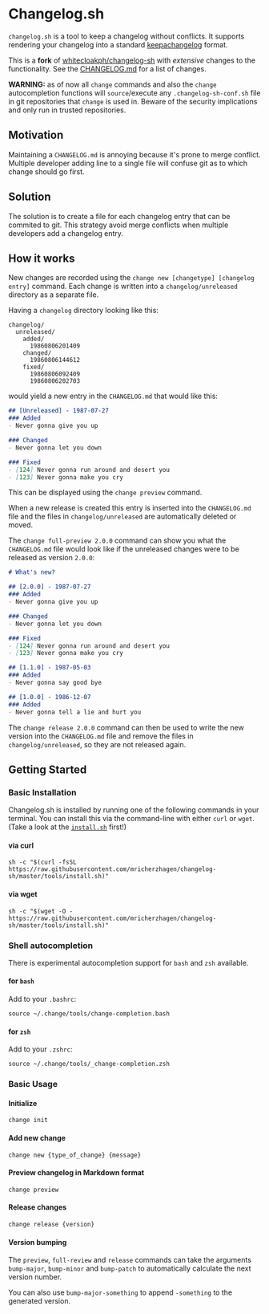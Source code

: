 # Changelog.sh

`changelog.sh` is a tool to keep a changelog without conflicts. It supports rendering your changelog into a standard [keepachangelog](https://keepachangelog.com) format.

This is a **fork** of [whitecloakph/changelog-sh](https://github.com/whitecloakph/changelog-sh) with *extensive* changes to the functionality. See the [CHANGELOG.md](CHANGELOG.md) for a list of changes.

**WARNING:** as of now all `change` commands and also the `change` autocompletion functions will `source`/execute any `.changelog-sh-conf.sh` file in git repositories that `change` is used in. Beware of the security implications and only run in trusted repositories.

## Motivation

Maintaining a `CHANGELOG.md` is annoying because it's prone to merge conflict. Multiple developer adding line to a single file will confuse git as to which change should go first.

## Solution

The solution is to create a file for each changelog entry that can be commited to git. This strategy avoid merge conflicts when multiple developers add a changelog entry.

## How it works

New changes are recorded using the `change new [changetype] [changelog entry]` command. Each change is written into a `changelog/unreleased` directory as a separate file.

Having a `changelog` directory looking like this:

```
changelog/
  unreleased/
    added/
      19860806201409
    changed/
      19860806144612
    fixed/
      19860806092409
      19860806202703
```

would yield a new entry in the `CHANGELOG.md` that would like this:

```markdown
## [Unreleased] - 1987-07-27
### Added
- Never gonna give you up

### Changed
- Never gonna let you down

### Fixed
- [124] Never gonna run around and desert you
- [123] Never gonna make you cry
```

This can be displayed using the `change preview` command.

When a new release is created this entry is inserted into the `CHANGELOG.md` file and the files in `changelog/unreleased` are automatically deleted or moved.

The `change full-preview 2.0.0` command can show you what the `CHANGELOG.md` file would look like if the unreleased changes were to be released as version `2.0.0`:
```markdown
# What's new?

## [2.0.0] - 1987-07-27
### Added
- Never gonna give you up

### Changed
- Never gonna let you down

### Fixed
- [124] Never gonna run around and desert you
- [123] Never gonna make you cry

## [1.1.0] - 1987-05-03
### Added
- Never gonna say good bye

## [1.0.0] - 1986-12-07
### Added
- Never gonna tell a lie and hurt you
```

The `change release 2.0.0` command can then be used to write the new version into the `CHANGELOG.md` file and remove the files in `changelog/unreleased`, so they are not released again.

## Getting Started

### Basic Installation

Changelog.sh is installed by running one of the following commands in your terminal. You can install this via the command-line with either `curl` or `wget`. (Take a look at the [`install.sh`](https://raw.githubusercontent.com/mricherzhagen/changelog-sh/master/tools/install.sh) first!)

#### via curl

```shell
sh -c "$(curl -fsSL https://raw.githubusercontent.com/mricherzhagen/changelog-sh/master/tools/install.sh)"
```

#### via wget

```shell
sh -c "$(wget -O - https://raw.githubusercontent.com/mricherzhagen/changelog-sh/master/tools/install.sh)"
```

### Shell autocompletion

There is experimental autocompletion support for `bash` and `zsh` available. 
#### for `bash`
Add to your `.bashrc`:
```shell
source ~/.change/tools/change-completion.bash
```

#### for `zsh`
Add to your `.zshrc`:
```shell
source ~/.change/tools/_change-completion.zsh
```

### Basic Usage

#### Initialize

```shell
change init
```

#### Add new change

```shell
change new {type_of_change} {message}
```

#### Preview changelog in Markdown format

```shell
change preview
```

#### Release changes

```shell
change release {version}
```

#### Version bumping

The `preview`, `full-review` and `release` commands can take the arguments `bump-major`, `bump-minor` and `bump-patch` to automatically calculate the next version number.

You can also use `bump-major-something` to append `-something` to the generated version.